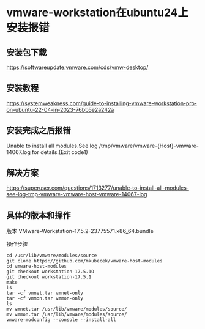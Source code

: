 # vmware-workstation在ubuntu24上安装报错

## 安装包下载

https://softwareupdate.vmware.com/cds/vmw-desktop/

## 安装教程
https://systemweakness.com/guide-to-installing-vmware-workstation-pro-on-ubuntu-22-04-in-2023-76bb5e2a242a

## 安装完成之后报错


Unable to install all modules.See log /tmp/vmware/vmware-{Host}-vmware-14067.log for details.(Exit code1)


## 解决方案
https://superuser.com/questions/1713277/unable-to-install-all-modules-see-log-tmp-vmware-vmware-host-vmware-14067-log


## 具体的版本和操作

版本 VMware-Workstation-17.5.2-23775571.x86_64.bundle

操作步骤

```shell
cd /usr/lib/vmware/modules/source
git clone https://github.com/mkubecek/vmware-host-modules
cd vmware-host-modules
git checkout workstation-17.5.1O
git checkout workstation-17.5.1
make
ls
tar -cf vmnet.tar vmnet-only
tar -cf vmmon.tar vmmon-only
ls
mv vmnet.tar /usr/lib/vmware/modules/source/
mv vmmon.tar /usr/lib/vmware/modules/source/
vmware-modconfig --console --install-all
```